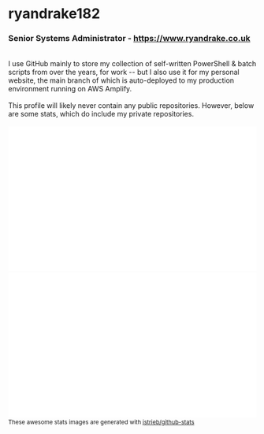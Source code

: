 # ryandrake182

### Senior Systems Administrator - https://www.ryandrake.co.uk

<br />I use GitHub mainly to store my collection of self-written PowerShell & batch scripts from over the years, for work -- but I also use it for my personal website, the main branch of which is auto-deployed to my production environment running on AWS Amplify.
<br />
<br />
This profile will likely never contain any public repositories. However, below are some stats, which do include my private repositories. 
<br />
<br />
![](https://github.com/ryandrake182/github-stats/blob/master/generated/overview.svg)
![](https://github.com/ryandrake182/github-stats/blob/master/generated/languages.svg)
<br /><sup>These awesome stats images are generated with [jstrieb/github-stats](https://github.com/jstrieb/github-stats "jstrieb/github-stats")</sup>
